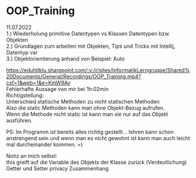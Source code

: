# OOP_Training
  
11.07.2022  
1.) Wiederholung primitive Datentypen vs Klassen Datentypen bzw. Objekten  
2.) Grundlagen zum arbeiten mit Objekten, Tips und Tricks mit Intellij, Datentyp var  
3.) Objektorientierung anhand von Beispiel: Auto  
  
https://eduhtlklu.sharepoint.com/:v:/r/sites/InformatikLerngruppe/Shared%20Documents/General/Recordings/OOP_Training.mp4?csf=1&web=1&e=KmW9Av  
Fehlerhafte Aussage von mir bei 1h:02min  
Richtigstellung:  
Unterschied statische Methoden zu nicht statischen Methoden  
Also die static Methoden kann man ohne Objekt-Bezug aufrufen.  
Wenn die Methode nicht static ist kann man sie nur auf das Objekt ausführen.  
  
PS: Im Programm ist bereits alles richtig gestellt... lehren kann schon anstrengend sein und wenn man es nicht gewohnt ist kann man auch leicht mal durcheinander kommen. =)

Notiz an mich selbst:  
this greift auf die Variable des Objekts der Klasse zurück (Verdeutlichung)  
Getter und Setter privacy Zusammenhang  
